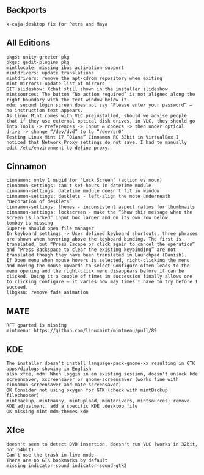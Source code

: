 
Backports
---------
	x-caja-desktop fix for Petra and Maya


All Editions
------------
	pkgs: unity-greeter pkg
	pkgs: gedit-plugins pkg					
	mintlocale: missing ibus activation support	
	mintdrivers: update translations
	mintdrivers: remove the apt-cdrom repository when exiting			
	mint-mirrors: update list of mirrors			
	GIT slideshow: Xchat still shown in the installer slideshow
	mintsources: The button “No action required” is not aligned along the right boundary with the text window below it.
	mdm: second login screen does not say “Please enter your password” – no instruction text appears.
	As Linux Mint comes with VLC preinstalled, should we advise people that if they use external optical disk drives, in VLC, they should go into Tools -> Preferences -> Input & codecs -> then under optical drive -> change “/dev/dvd” to to “/dev/sr0″
	Testing Linux Mint 17 “Qiana” Cinnamon RC 32bit in VirtualBox I noticed that Network Proxy settings do not save. I had to manually edit /etc/environment to define proxy.
	
Cinnamon
--------
	cinnamon: only 1 msgid for "Lock Screen" (action vs noun)
	cinnamon-settings: can't set hours in datetime module
	cinnamon-settings: datetime module doesn't fit in window
	cinnamon-settings: desklets - left-align the note underneath “Decoration of desklets”
	cinnamon-settings: themes - inconsistent aspect ratios for thumbnails
	cinnamon-settings: lockscreen - make the “Show this message when the screen is locked” input box larger and on its own row below.
	tomboy is missing
	Super+e should open file manager
	In keyboard settings -> User defined keyboard shortcuts, three phrases are shown when hovering above the keyboard binding. The first is translated, but “Press Escape or click again to cancel the operation” and “Press Backspace to clear the existing keybinding” are not translated though they have been translated in Launchpad (Danish).
	If Open menu when mouse hovers is selected, right-clicking the menu and moving the mouse upwards to select Configure often leads to the menu opening and the right-click menu disappears before it can be clicked. Doing it a couple of times in succession finally allows one to clicking Configure – it varies how may times I have to try before I succeed.
	libgksu: remove fade animation

MATE
----
	RFT gparted is missing
	mintmenu: https://github.com/linuxmint/mintmenu/pull/89

KDE
---
	The installer doesn't install language-pack-gnome-xx resulting in GTK apps/dialogs showing in English
	also xfce, mdm: When loggin in an existing session, doesn't unlock kde screensaver, xscreensaver or gnome-screensaver (works fine with cinnamon-screensaver and mate-screensaver)
	OK Consider not using oxygen for GTK (check with mintBackup filechooser)	
	mintbackup, mintnanny, mintupload, mintdrivers, mintsources: remove KDE adjustment, add a specific KDE .desktop file
	OK missing mint-mdm-themes-kde

Xfce
----
	doesn't seem to detect DVD insertion, doesn't run VLC (works in 32bit, not 64bit)
	Can't use the trash in live mode
	There are no GTK bookmarks by default
	missing indicator-sound indicator-sound-gtk2		

 